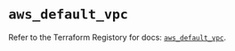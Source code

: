 # `aws_default_vpc`

Refer to the Terraform Registory for docs: [`aws_default_vpc`](https://registry.terraform.io/providers/hashicorp/aws/3.76.1/docs/resources/default_vpc).

